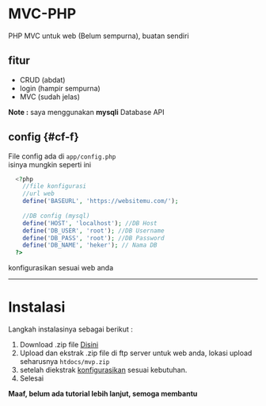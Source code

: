 # MVC-PHP
PHP MVC untuk web (Belum sempurna), buatan sendiri
## fitur
- CRUD (abdat)
- login (hampir sempurna)
- MVC (sudah jelas)

**Note :** saya menggunakan **mysqli** Database API

## config {#cf-f}
File config ada di `app/config.php`<br>
isinya mungkin seperti ini

```php
  <?php 
    //file konfigurasi
    //url web 
    define('BASEURL', 'https://websitemu.com/');
    
    //DB config (mysql)
    define('HOST', 'localhost'); //DB Host
    define('DB_USER', 'root'); //DB Username
    define('DB_PASS', 'root'); //DB Password
    define('DB_NAME', 'heker'); // Nama DB
  ?>
```

konfigurasikan sesuai web anda

---

# Instalasi
Langkah instalasinya sebagai berikut :
1. Download .zip file <a href="https://raw.githubusercontent.com/Riizlaah/mvc-php/main/mvp.zip">Disini</a> 
2. Upload dan ekstrak .zip file di ftp server untuk web anda, lokasi upload seharusnya `htdocs/mvp.zip` 
3. setelah diekstrak [konfigurasikan](#cf-f) sesuai kebutuhan.
4. Selesai

**Maaf, belum ada tutorial lebih lanjut, semoga membantu**
